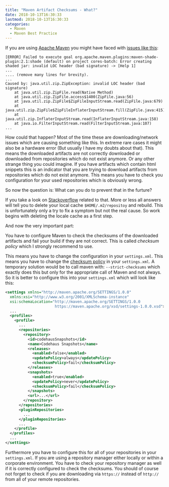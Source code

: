 ```yaml
---
title: "Maven Artifact Checksums - What?"
date: 2018-10-13T16:30:33
lastmod: 2018-10-13T16:30:33
categories:
  - Maven
  - Maven Best Practice
---
```

If you are using [Apache Maven][maven-project] you might have faced with [issues like this][failures]:
```
[ERROR] Failed to execute goal org.apache.maven.plugins:maven-shade-plugin:2.1:shade (default) on project cores-batch: Error creating shaded jar: invalid LOC header (bad signature) -> [Help 1]
...
.... (remove many lines for brevity).
...
Caused by: java.util.zip.ZipException: invalid LOC header (bad signature)
    at java.util.zip.ZipFile.read(Native Method)
    at java.util.zip.ZipFile.access$1400(ZipFile.java:56)
    at java.util.zip.ZipFile$ZipFileInputStream.read(ZipFile.java:679)
    at java.util.zip.ZipFile$ZipFileInflaterInputStream.fill(ZipFile.java:415)
    at java.util.zip.InflaterInputStream.read(InflaterInputStream.java:158)
    at java.io.FilterInputStream.read(FilterInputStream.java:107)
...
```
How could that happen? Most of the time these are downloading/network issues
which are causing something like this. In extreme rare cases it might also be a
hardware error (But usually I have my doubts about that). This means the
downloaded artifacts are not correctly downloaded or downloaded from
repositories which do not exist anymore. Or any other strange thing you could
imagine. If you have artifacts which contain html snippets this is an indicator
that you are trying to download artifacts from repositories which do not exist
anymore. This means you have to check you configuration for your used
repositories which is obviously wrong.

So now the question is: What can you do to prevent that in the furture?

If you take a look on [Stackoverflow][failures] related to that. More or less all answers
will tell you to delete your local cache `$HOME/.m2/repositoy` and rebuild. 
This is unfortunately only a try to fix a symptom but not the real cause. So
work begins with deleting the locale cache as a first step.

And now the very important part:

You have to configure Maven to check the checksums of the downloaded artifacts and
fail your build if they are not correct. This is called *checksum policy* which 
I strongly recommend to use.

This means you have to change the configuration in your `settings.xml`. This means you have
to change the [checksum policy][checksum-policy] in your `settings.xml`.
A temporary solution would be to call maven with: `--strict-checksums` which exactly does this
but only for the appropriate call of Maven and not always. So it is better to configure
this into your `settings.xml` which will look like this:

```xml
<settings xmlns="http://maven.apache.org/SETTINGS/1.0.0"
  xmlns:xsi="http://www.w3.org/2001/XMLSchema-instance"
  xsi:schemaLocation="http://maven.apache.org/SETTINGS/1.0.0
                      https://maven.apache.org/xsd/settings-1.0.0.xsd">
  ...
  <profiles>
    <profile>
      ...
      <repositories>
        <repository>
          <id>codehausSnapshots</id>
          <name>Codehaus Snapshots</name>
          <releases>
            <enabled>false</enabled>
            <updatePolicy>always</updatePolicy>
            <checksumPolicy>fail</checksumPolicy>
          </releases>
          <snapshots>
            <enabled>true</enabled>
            <updatePolicy>never</updatePolicy>
            <checksumPolicy>fail</checksumPolicy>
          </snapshots>
          <url>...</url>
        </repository>
      </repositories>
      <pluginRepositories>
        ...
      </pluginRepositories>
      ...
    </profile>
  </profiles>
  ...
</settings>
```
Furthermore you have to configure this for all of your repositories in your
`settings.xml`. If you are using a repository manager either locally or within
a corporate environment. You have to check your repository manager as well if it
is correctly configured to check the checksums. You should of course not forget
to check if you are downloading via `https://` instead of `http://` from all
of your remote repositories.


[failures]: https://stackoverflow.com/search?tab=newest&q=%5bmaven%5d%20invalid%20LOC%20header
[maven-project]: https://maven.apache.org
[maven-settings]: https://maven.apache.org/settings.html
[checksum-policy]: https://maven.apache.org/settings.html#Repositories
